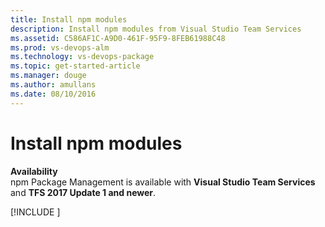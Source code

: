 ```yaml
---
title: Install npm modules
description: Install npm modules from Visual Studio Team Services
ms.assetid: C586AF1C-A9D0-461F-95F9-8FEB61988C48
ms.prod: vs-devops-alm
ms.technology: vs-devops-package
ms.topic: get-started-article
ms.manager: douge
ms.author: amullans
ms.date: 08/10/2016
---
```


# Install npm modules

**Availability**<br>
npm Package Management is available with **Visual Studio Team Services** and **TFS 2017 Update 1 and newer**.

[!INCLUDE [](../_shared/npm/install.md)]